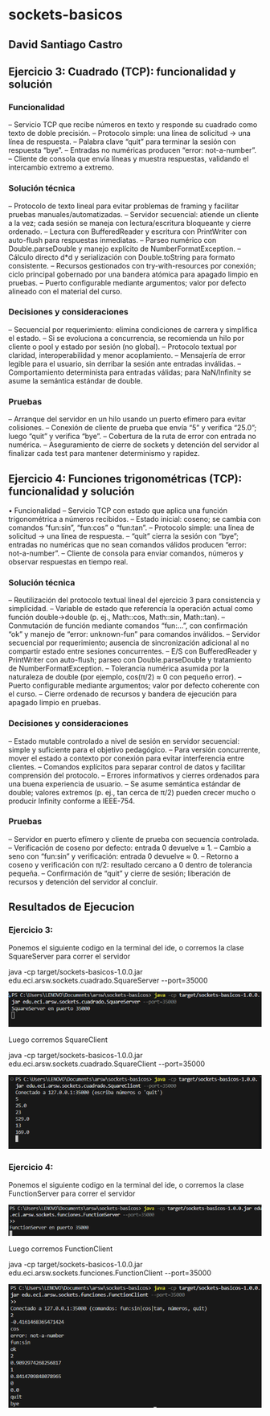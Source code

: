 # sockets-basicos

## David Santiago Castro

## Ejercicio 3: Cuadrado (TCP): funcionalidad y solución

### Funcionalidad
– Servicio TCP que recibe números en texto y responde su cuadrado como texto de doble precisión.
– Protocolo simple: una línea de solicitud → una línea de respuesta.
– Palabra clave “quit” para terminar la sesión con respuesta “bye”.
– Entradas no numéricas producen “error: not-a-number”.
– Cliente de consola que envía líneas y muestra respuestas, validando el intercambio extremo a extremo.

### Solución técnica
– Protocolo de texto lineal para evitar problemas de framing y facilitar pruebas manuales/automatizadas.
– Servidor secuencial: atiende un cliente a la vez; cada sesión se maneja con lectura/escritura bloqueante y cierre ordenado.
– Lectura con BufferedReader y escritura con PrintWriter con auto-flush para respuestas inmediatas.
– Parseo numérico con Double.parseDouble y manejo explícito de NumberFormatException.
– Cálculo directo d*d y serialización con Double.toString para formato consistente.
– Recursos gestionados con try-with-resources por conexión; ciclo principal gobernado por una bandera atómica para apagado limpio en pruebas.
– Puerto configurable mediante argumentos; valor por defecto alineado con el material del curso.

### Decisiones y consideraciones
– Secuencial por requerimiento: elimina condiciones de carrera y simplifica el estado.
– Si se evoluciona a concurrencia, se recomienda un hilo por cliente o pool y estado por sesión (no global).
– Protocolo textual por claridad, interoperabilidad y menor acoplamiento.
– Mensajería de error legible para el usuario, sin derribar la sesión ante entradas inválidas.
– Comportamiento determinista para entradas válidas; para NaN/Infinity se asume la semántica estándar de double.

### Pruebas
– Arranque del servidor en un hilo usando un puerto efímero para evitar colisiones.
– Conexión de cliente de prueba que envía “5” y verifica “25.0”; luego “quit” y verifica “bye”.
– Cobertura de la ruta de error con entrada no numérica.
– Aseguramiento de cierre de sockets y detención del servidor al finalizar cada test para mantener determinismo y rapidez.

## Ejercicio 4: Funciones trigonométricas (TCP): funcionalidad y solución

• Funcionalidad
– Servicio TCP con estado que aplica una función trigonométrica a números recibidos.
– Estado inicial: coseno; se cambia con comandos “fun:sin”, “fun:cos” o “fun:tan”.
– Protocolo simple: una línea de solicitud → una línea de respuesta.
– “quit” cierra la sesión con “bye”; entradas no numéricas que no sean comandos válidos producen “error: not-a-number”.
– Cliente de consola para enviar comandos, números y observar respuestas en tiempo real.

### Solución técnica
– Reutilización del protocolo textual lineal del ejercicio 3 para consistencia y simplicidad.
– Variable de estado que referencia la operación actual como función double→double (p. ej., Math::cos, Math::sin, Math::tan).
– Conmutación de función mediante comandos “fun:…”, con confirmación “ok” y manejo de “error: unknown-fun” para comandos inválidos.
– Servidor secuencial por requerimiento; ausencia de sincronización adicional al no compartir estado entre sesiones concurrentes.
– E/S con BufferedReader y PrintWriter con auto-flush; parseo con Double.parseDouble y tratamiento de NumberFormatException.
– Tolerancia numérica asumida por la naturaleza de double (por ejemplo, cos(π/2) ≈ 0 con pequeño error).
– Puerto configurable mediante argumentos; valor por defecto coherente con el curso.
– Cierre ordenado de recursos y bandera de ejecución para apagado limpio en pruebas.

### Decisiones y consideraciones
– Estado mutable controlado a nivel de sesión en servidor secuencial: simple y suficiente para el objetivo pedagógico.
– Para versión concurrente, mover el estado a contexto por conexión para evitar interferencia entre clientes.
– Comandos explícitos para separar control de datos y facilitar comprensión del protocolo.
– Errores informativos y cierres ordenados para una buena experiencia de usuario.
– Se asume semántica estándar de double; valores extremos (p. ej., tan cerca de π/2) pueden crecer mucho o producir Infinity conforme a IEEE-754.

### Pruebas
– Servidor en puerto efímero y cliente de prueba con secuencia controlada.
– Verificación de coseno por defecto: entrada 0 devuelve ≈ 1.
– Cambio a seno con “fun:sin” y verificación: entrada 0 devuelve ≈ 0.
– Retorno a coseno y verificación con π/2: resultado cercano a 0 dentro de tolerancia pequeña.
– Confirmación de “quit” y cierre de sesión; liberación de recursos y detención del servidor al concluir.

## Resultados de Ejecucion

### Ejercicio 3:

Ponemos el siguiente codigo en la terminal del ide, o corremos la clase SquareServer para correr el servidor 

java -cp target/sockets-basicos-1.0.0.jar edu.eci.arsw.sockets.cuadrado.SquareServer --port=35000


![alt text](image.png)

Luego corremos SquareClient

java -cp target/sockets-basicos-1.0.0.jar edu.eci.arsw.sockets.cuadrado.SquareClient --port=35000

![alt text](image-1.png)

### Ejercicio 4:

Ponemos el siguiente codigo en la terminal del ide, o corremos la clase FunctionServer para correr el servidor 

![alt text](image-2.png)

Luego corremos FunctionClient

java -cp target/sockets-basicos-1.0.0.jar edu.eci.arsw.sockets.funciones.FunctionClient --port=35000

![alt text](image-3.png)